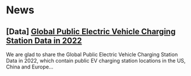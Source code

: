 # News

## [Data] [Global Public Electric Vehicle Charging Station Data in 2022](./2024-11-22) 

We are glad to share the Global Public Electric Vehicle Charging Station Data in 2022, which contain public EV charging station locations in the US, China and Europe...

<!-- ## [Paper] [The Factors Influencing the Electric Vehicle Market Share: A Comparative Study of The European Union and United States](./2024-12-9) 

A master student from the TIP Group, Ruoqing PENG, published a paper which compared the factors influencing the electric vehicle market shares in European Union and United States, based on his master dissertation... -->
